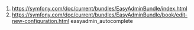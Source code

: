1. https://symfony.com/doc/current/bundles/EasyAdminBundle/index.html
2. https://symfony.com/doc/current/bundles/EasyAdminBundle/book/edit-new-configuration.html
    easyadmin_autocomplete